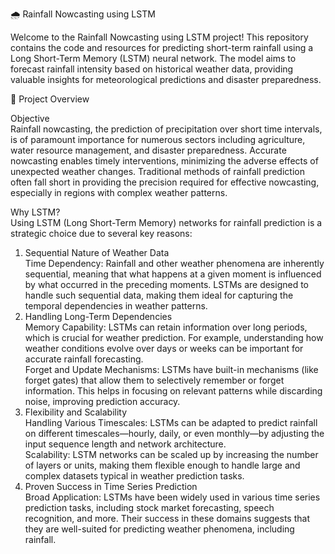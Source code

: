   
🌧️ Rainfall Nowcasting using LSTM  

Welcome to the Rainfall Nowcasting using LSTM project! This repository contains the code and resources for predicting short-term rainfall using a Long Short-Term Memory (LSTM) neural network. The model aims to forecast rainfall intensity based on historical weather data, providing valuable insights for meteorological predictions and disaster preparedness.  

🌟 Project Overview  

Objective  
Rainfall nowcasting, the prediction of precipitation over short time intervals, is of paramount importance for numerous sectors including agriculture, water resource management, and disaster preparedness. Accurate nowcasting enables timely interventions, minimizing the adverse effects of unexpected weather changes. Traditional methods of rainfall prediction often fall short in providing the precision required for effective nowcasting, especially in regions with complex weather patterns.  

Why LSTM?  
Using LSTM (Long Short-Term Memory) networks for rainfall prediction is a strategic choice due to several key reasons:  
1. Sequential Nature of Weather Data  
Time Dependency: Rainfall and other weather phenomena are inherently sequential, meaning that what happens at a given moment is influenced by what occurred in the preceding moments. LSTMs are designed to handle such sequential data, making them ideal for capturing the temporal dependencies in weather patterns.  
2. Handling Long-Term Dependencies  
Memory Capability: LSTMs can retain information over long periods, which is crucial for weather prediction. For example, understanding how weather conditions evolve over days or weeks can be important for accurate rainfall forecasting.  
Forget and Update Mechanisms: LSTMs have built-in mechanisms (like forget gates) that allow them to selectively remember or forget information. This helps in focusing on relevant patterns while discarding noise, improving prediction accuracy.
3. Flexibility and Scalability  
Handling Various Timescales: LSTMs can be adapted to predict rainfall on different timescales—hourly, daily, or even monthly—by adjusting the input sequence length and network architecture.  
Scalability: LSTM networks can be scaled up by increasing the number of layers or units, making them flexible enough to handle large and complex datasets typical in weather prediction tasks.  
4. Proven Success in Time Series Prediction  
Broad Application: LSTMs have been widely used in various time series prediction tasks, including stock market forecasting, speech recognition, and more. Their success in these domains suggests that they are well-suited for predicting weather phenomena, including rainfall.
  

